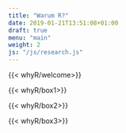 ```yaml
---
title: "Warum R?"
date: 2019-01-21T13:51:08+01:00
draft: true
menu: "main"
weight: 2
js: "/js/research.js"
---
```

<!-- IMPORTANT NOTE: 
When using multiple shortcodes like below, there must be a 
blank line between them. Otherwise, HUGO adds some empty 
<p></p> tags. Make sure to check the generated HTML! 
-->
{{< whyR/welcome>}}

{{< whyR/box1>}}

{{< whyR/box2>}}

{{< whyR/box3>}}

